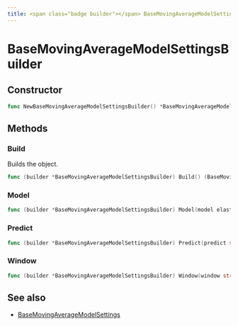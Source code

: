 ```yaml
---
title: <span class="badge builder"></span> BaseMovingAverageModelSettingsBuilder
---
```

# <span class="badge builder"></span> BaseMovingAverageModelSettingsBuilder

## Constructor

```go
func NewBaseMovingAverageModelSettingsBuilder() *BaseMovingAverageModelSettingsBuilder
```
## Methods

### <span class="badge object-method"></span> Build

Builds the object.

```go
func (builder *BaseMovingAverageModelSettingsBuilder) Build() (BaseMovingAverageModelSettings, error)
```

### <span class="badge object-method"></span> Model

```go
func (builder *BaseMovingAverageModelSettingsBuilder) Model(model elasticsearch.MovingAverageModel) *BaseMovingAverageModelSettingsBuilder
```

### <span class="badge object-method"></span> Predict

```go
func (builder *BaseMovingAverageModelSettingsBuilder) Predict(predict string) *BaseMovingAverageModelSettingsBuilder
```

### <span class="badge object-method"></span> Window

```go
func (builder *BaseMovingAverageModelSettingsBuilder) Window(window string) *BaseMovingAverageModelSettingsBuilder
```

## See also

 * <span class="badge object-type-struct"></span> [BaseMovingAverageModelSettings](./object-BaseMovingAverageModelSettings.md)
